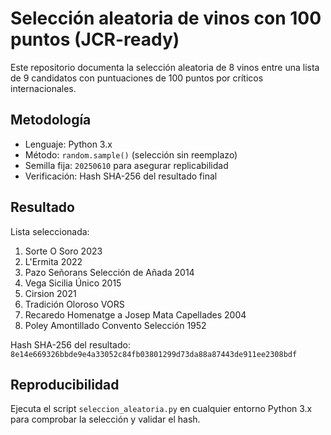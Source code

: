 # Selección aleatoria de vinos con 100 puntos (JCR-ready)

Este repositorio documenta la selección aleatoria de 8 vinos entre una lista de 9 candidatos con puntuaciones de 100 puntos por críticos internacionales.

## Metodología

- Lenguaje: Python 3.x  
- Método: `random.sample()` (selección sin reemplazo)  
- Semilla fija: `20250610` para asegurar replicabilidad  
- Verificación: Hash SHA-256 del resultado final

## Resultado

Lista seleccionada:
1. Sorte O Soro 2023  
2. L'Ermita 2022  
3. Pazo Señorans Selección de Añada 2014  
4. Vega Sicilia Único 2015  
5. Cirsion 2021  
6. Tradición Oloroso VORS  
7. Recaredo Homenatge a Josep Mata Capellades 2004  
8. Poley Amontillado Convento Selección 1952

Hash SHA-256 del resultado:  
`8e14e669326bbde9e4a33052c84fb03801299d73da88a87443de911ee2308bdf`

## Reproducibilidad

Ejecuta el script `seleccion_aleatoria.py` en cualquier entorno Python 3.x para comprobar la selección y validar el hash.
